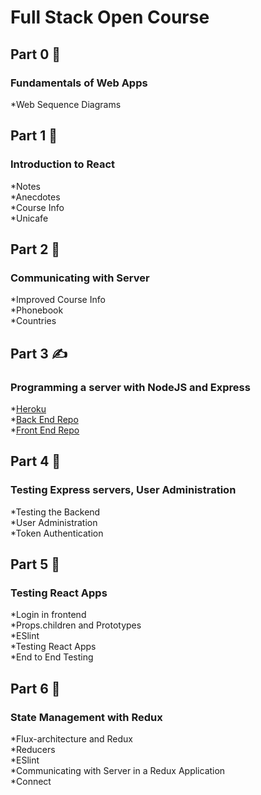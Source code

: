 # Full Stack Open Course

## Part 0 :eyes:  
### Fundamentals of Web Apps
*Web Sequence Diagrams   
    
## Part 1 :high_brightness: 
### Introduction to React
*Notes  
*Anecdotes    
*Course Info    
*Unicafe   
    
## Part 2 :house_with_garden:  
### Communicating with Server
*Improved Course Info  
*Phonebook  
*Countries  
    
## Part 3 :writing_hand:   
### Programming a server with NodeJS and Express  
*[Heroku](https://backendforfullstack.herokuapp.com/)   
*[Back End Repo](https://github.com/ruskollin/backend3)  
*[Front End Repo](https://github.com/ruskollin/Full-Stack/tree/master/Part%202/phonebook)  

## Part 4 :volcano: 
### Testing Express servers, User Administration
*Testing the Backend  
*User Administration    
*Token Authentication     

## Part 5 :brain:
### Testing React Apps
*Login in frontend  
*Props.children and Prototypes  
*ESlint  
*Testing React Apps  
*End to End Testing

## Part 6 :deciduous_tree:
### State Management with Redux
*Flux-architecture and Redux  
*Reducers    
*ESlint  
*Communicating with Server in a Redux Application  
*Connect  

